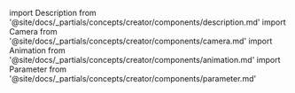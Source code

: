 import Description from '@site/docs/_partials/concepts/creator/components/description.md'
import Camera from '@site/docs/_partials/concepts/creator/components/camera.md'
import Animation from '@site/docs/_partials/concepts/creator/components/animation.md'
import Parameter from '@site/docs/_partials/concepts/creator/components/parameter.md'

<Description />
<Camera />
<Animation />
<Parameter />
